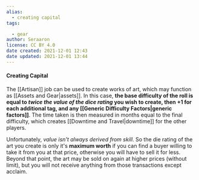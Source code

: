 ```yaml
---
alias:
  - creating capital
tags:

  - gear
author: Seraaron
license: CC BY 4.0
date created: 2021-12-01 12:43
date updated: 2021-12-01 13:44
---
```


#### Creating Capital

The [[Artisan]] job can be used to create works of art, which may function as [[Assets and Gear|assets]]. In this case, **the base difficulty of the roll is equal to _twice the value of the dice rating_ you wish to create, then +1 for each additional tag, and any [[Generic Difficulty Factors|generic factors]]**. The time taken is then measured in months equal to the final difficulty, which creates [[Downtime and Travel|downtime]] for the other players.

Unfortunately, _value isn't always derived from skill_. So the die rating of the art you create is only it's **maximum worth** if you can find a buyer willing to take it from you at that price, otherwise you will have to sell it for less. Beyond that point, the art may be sold on again at higher prices (without limit), but you will not receive anything from those transactions except acclaim.
